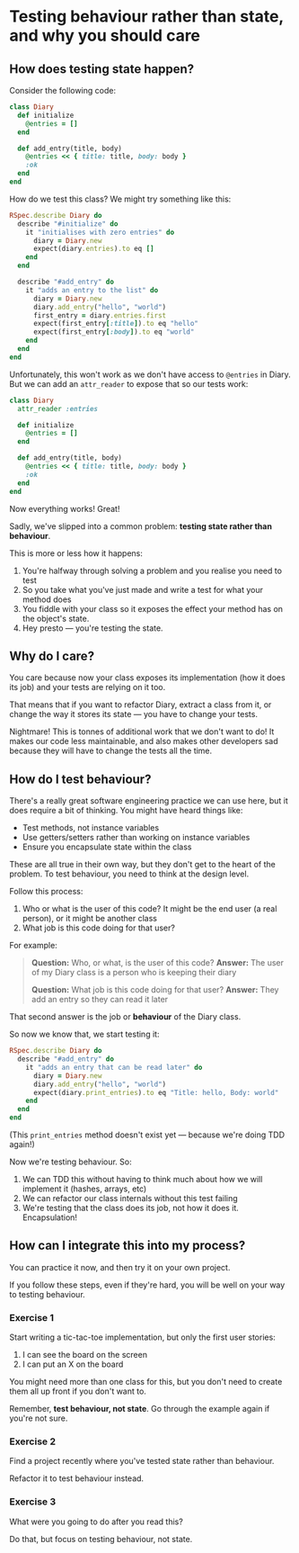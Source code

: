 # Testing behaviour rather than state, and why you should care

## How does testing state happen?

Consider the following code:

```ruby
class Diary
  def initialize
    @entries = []
  end

  def add_entry(title, body)
    @entries << { title: title, body: body }
    :ok
  end
end
```

How do we test this class? We might try something like this:

```ruby
RSpec.describe Diary do
  describe "#initialize" do
    it "initialises with zero entries" do
      diary = Diary.new
      expect(diary.entries).to eq []
    end
  end

  describe "#add_entry" do
    it "adds an entry to the list" do
      diary = Diary.new
      diary.add_entry("hello", "world")
      first_entry = diary.entries.first
      expect(first_entry[:title]).to eq "hello"
      expect(first_entry[:body]).to eq "world"
    end
  end
end
```

Unfortunately, this won't work as we don't have access to `@entries` in Diary.
But we can add an `attr_reader` to expose that so our tests work:

```ruby
class Diary
  attr_reader :entries

  def initialize
    @entries = []
  end

  def add_entry(title, body)
    @entries << { title: title, body: body }
    :ok
  end
end
```

Now everything works! Great!

Sadly, we've slipped into a common problem: **testing state rather than behaviour**.

This is more or less how it happens:

1. You're halfway through solving a problem and you realise you need to test
2. So you take what you've just made and write a test for what your method does
3. You fiddle with your class so it exposes the effect your method has on the object's state.
4. Hey presto — you're testing the state.

## Why do I care?

You care because now your class exposes its implementation (how it does its job) and your tests are relying on it too.

That means that if you want to refactor Diary, extract a class from it, or change the way it stores its state — you have to change your tests.

Nightmare! This is tonnes of additional work that we don't want to do! It makes our code less maintainable, and also makes other developers sad because they will have to change the tests all the time.

## How do I test behaviour?

There's a really great software engineering practice we can use here, but it does require a bit of thinking. You might have heard things like:

* Test methods, not instance variables
* Use getters/setters rather than working on instance variables
* Ensure you encapsulate state within the class

These are all true in their own way, but they don't get to the heart of the problem. To test behaviour, you need to think at the design level.

Follow this process:

1. Who or what is the user of this code? It might be the end user (a real person), or it might be another class
2. What job is this code doing for that user?

For example:

> **Question:** Who, or what, is the user of this code?
> **Answer:** The user of my Diary class is a person who is keeping their diary
>
> **Question:** What job is this code doing for that user?
> **Answer:** They add an entry so they can read it later

That second answer is the job or **behaviour** of the Diary class.

So now we know that, we start testing it:

```ruby
RSpec.describe Diary do
  describe "#add_entry" do
    it "adds an entry that can be read later" do
      diary = Diary.new
      diary.add_entry("hello", "world")
      expect(diary.print_entries).to eq "Title: hello, Body: world"
    end
  end
end
```

(This `print_entries` method doesn't exist yet — because we're doing TDD again!)

Now we're testing behaviour. So:

1. We can TDD this without having to think much about how we will implement it (hashes, arrays, etc)
2. We can refactor our class internals without this test failing
3. We're testing that the class does its job, not how it does it. Encapsulation!

## How can I integrate this into my process?

You can practice it now, and then try it on your own project.

If you follow these steps, even if they're hard, you will be well on your way to testing behaviour.

### Exercise 1

Start writing a tic-tac-toe implementation, but only the first user stories:

1. I can see the board on the screen
2. I can put an X on the board

You might need more than one class for this, but you don't need to create them all up front if you don't want to.

Remember, **test behaviour, not state**. Go through the example again if you're not sure.

### Exercise 2

Find a project recently where you've tested state rather than behaviour.

Refactor it to test behaviour instead.

### Exercise 3

What were you going to do after you read this?

Do that, but focus on testing behaviour, not state.

